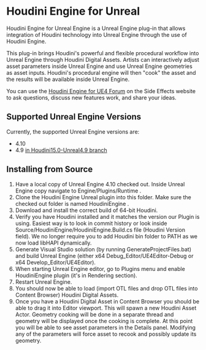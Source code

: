 # Houdini Engine for Unreal
Houdini Engine for Unreal Engine is a Unreal Engine plug-in that allows integration of Houdini technology into Unreal Engine through the use of Houdini Engine.

This plug-in brings Houdini's powerful and flexible procedural workflow into Unreal Engine through Houdini Digital Assets. Artists can interactively adjust asset parameters inside Unreal Engine and use Unreal Engine geometries as asset inputs. Houdini's procedural engine will then "cook" the asset and the results will be available inside Unreal Engine.

You can use the [Houdini Engine for UE4 Forum](https://www.sidefx.com/index.php?option=com_forum&Itemid=172&page=viewforum&f=58) on the Side Effects website to ask questions, discuss new features work, and share your ideas.

## Supported Unreal Engine Versions
Currently, the supported Unreal Engine versions are:

* 4.10
* 4.9 [in Houdini15.0-Unreal4.9 branch](https://github.com/sideeffects/HoudiniEngineForUnreal/tree/Houdini15.0-Unreal4.9)

## Installing from Source
01. Have a local copy of Unreal Engine 4.10 checked out. Inside Unreal Engine copy navigate to Engine/Plugins/Runtime .
02. Clone the Houdini Engine Unreal plugin into this folder. Make sure the checked out folder is named HoudiniEngine .
03. Download and install the correct build of 64-bit Houdini.
04. Verify you have Houdini installed and it matches the version our Plugin is using. Easiest way is to look in commit history or look inside Source/HoudiniEngine/HoudiniEngine.Build.cs file (Houdini Version field). We no longer require you to add Houdini bin folder to PATH as we now load libHAPI dynamically.
05. Generate Visual Studio solution (by running GenerateProjectFiles.bat) and build Unreal Engine (either x64 Debug_Editor/UE4Editor-Debug or x64 Develop_Editor/UE4Editor).
06. When starting Unreal Engine editor, go to Plugins menu and enable HoudiniEngine plugin (it's in Rendering section).
07. Restart Unreal Engine.
08. You should now be able to load (import OTL files and drop OTL files into Content Browser) Houdini Digital Assets.
09. Once you have a Houdini Digital Asset in Content Browser you should be able to drag it into Editor viewport. This will spawn a new Houdini Asset Actor. Geometry cooking will be done in a separate thread and geometry will be displayed once the cooking is complete. At this point you will be able to see asset parameters in the Details panel. Modifying any of the parameters will force asset to recook and possibly update its geometry.
